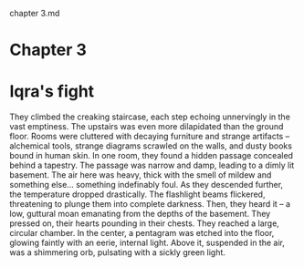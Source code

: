 chapter 3.md

# Chapter 3

# Iqra's fight

They climbed the creaking staircase, each step echoing unnervingly in the vast emptiness. The upstairs was even more dilapidated than the ground floor. Rooms were cluttered with decaying furniture and strange artifacts – alchemical tools, strange diagrams scrawled on the walls, and dusty books bound in human skin.
In one room, they found a hidden passage concealed behind a tapestry. The passage was narrow and damp, leading to a dimly lit basement. The air here was heavy, thick with the smell of mildew and something else… something indefinably foul.
As they descended further, the temperature dropped drastically. The flashlight beams flickered, threatening to plunge them into complete darkness. Then, they heard it – a low, guttural moan emanating from the depths of the basement.
They pressed on, their hearts pounding in their chests. They reached a large, circular chamber. In the center, a pentagram was etched into the floor, glowing faintly with an eerie, internal light. Above it, suspended in the air, was a shimmering orb, pulsating with a sickly green light.

